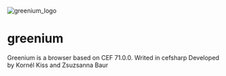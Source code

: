 ![greenium_logo](https://user-images.githubusercontent.com/82728993/118169417-345b7580-b429-11eb-844b-a145fe9a5de1.png)
# greenium
Greenium is a browser based on CEF 71.0.0. Writed in cefsharp
Developed by Kornél Kiss and Zsuzsanna Baur

